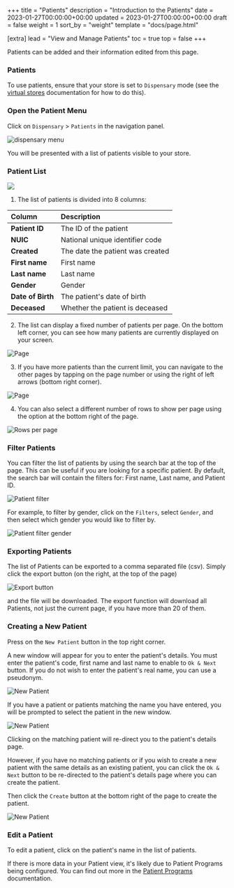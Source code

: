 +++
title = "Patients"
description = "Introduction to the Patients"
date = 2023-01-27T00:00:00+00:00
updated = 2023-01-27T00:00:00+00:00
draft = false
weight = 1
sort_by = "weight"
template = "docs/page.html"

[extra]
lead = "View and Manage Patients"
toc = true
top = false
+++

Patients can be added and their information edited from this page.

### Patients

To use patients, ensure that your store is set to `Dispensary` mode (see the [virtual stores](https://docs.msupply.org.nz/other_stuff:virtual_stores#store_type) documentation for how to do this).

### Open the Patient Menu

Click on `Dispensary` > `Patients` in the navigation panel.

![dispensary menu](/docs/dispensary/images/dispensary_menu.png)

You will be presented with a list of patients visible to your store.

### Patient List

![](/docs/dispensary/images/patient-list-view.png)

1. The list of patients is divided into 8 columns:

| Column            | Description                      |
| :---------------- | :------------------------------- |
| **Patient ID**    | The ID of the patient            |
| **NUIC**          | National unique identifier code  |
| **Created**       | The date the patient was created |
| **First name**    | First name                       |
| **Last name**     | Last name                        |
| **Gender**        | Gender                           |
| **Date of Birth** | The patient's date of birth      |
| **Deceased**      | Whether the patient is deceased  |

2. The list can display a fixed number of patients per page. On the bottom left corner, you can see how many patients are currently displayed on your screen.

![Page](/docs/distribution/images/os_list_showing.png)

3. If you have more patients than the current limit, you can navigate to the other pages by tapping on the page number or using the right of left arrows (bottom right corner).

![Page](/docs/distribution/images/os_list_pagenumbers.png)

4. You can also select a different number of rows to show per page using the option at the bottom right of the page.

![Rows per page](/docs/introduction/images/rows-per-page-select.png)

### Filter Patients

You can filter the list of patients by using the search bar at the top of the page. This can be useful if you are looking for a specific patient. By default, the search bar will contain the filters for: First name, Last name, and Patient ID.

![Patient filter](/docs/dispensary/images/patient_filter.png)

For example, to filter by gender, click on the `Filters`, select `Gender`, and then select which gender you would like to filter by.

![Patient filter gender](/docs/dispensary/images/patient_filter.gif)

### Exporting Patients

The list of Patients can be exported to a comma separated file (csv). Simply click the export button (on the right, at the top of the page)

![Export button](/docs/distribution/images/export.png)

and the file will be downloaded. The export function will download all Patients, not just the current page, if you have more than 20 of them.

### Creating a New Patient

Press on the `New Patient` button in the top right corner.

A new window will appear for you to enter the patient's details. You must enter the patient's code, first name and last name to enable to `Ok & Next` button. If you do not wish to enter the patient's real name, you can use a pseudonym.

![New Patient](/docs/dispensary/images/patient_new.png)

If you have a patient or patients matching the name you have entered, you will be prompted to select the patient in the new window.

![New Patient](/docs/dispensary/images/patient_search.png)

Clicking on the matching patient will re-direct you to the patient's details page.

However, if you have no matching patients or if you wish to create a new patient with the same details as an existing patient, you can click the `Ok & Next` button to be re-directed to the patient's details page where you can create the patient.

Then click the `Create` button at the bottom right of the page to create the patient.

![New Patient](/docs/dispensary/images/patient_creation_detail.png)

### Edit a Patient

To edit a patient, click on the patient's name in the list of patients.

If there is more data in your Patient view, it's likely due to Patient Programs being configured. You can find out more in the [Patient Programs](/docs/programs/program-module) documentation.
